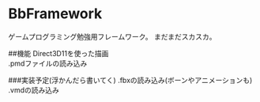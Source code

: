 # BbFramework

ゲームプログラミング勉強用フレームワーク。  まだまだスカスカ。

##機能
Direct3D11を使った描画  
.pmdファイルの読み込み

###実装予定(浮かんだら書いてく)
.fbxの読み込み(ボーンやアニメーションも)  
.vmdの読み込み
